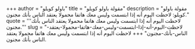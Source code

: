 +++
author = "باولو كويلو"
title = "مقولة باولو كويلو"
description = "مقولة باولو كويلو: لاحظت اليوم أنه إذا ابتسمت وليس معك هاتفا محمولا يعتقد الناس بأنك مجنون."
quote = '''لاحظت اليوم أنه إذا ابتسمت وليس معك هاتفا محمولا يعتقد الناس بأنك مجنون.''' 
slug = "لاحظت-اليوم-أنه-إذا-ابتسمت-وليس-معك-هاتفا-محمولا-يعتقد-الناس-بأنك-مجنون"
+++
لاحظت اليوم أنه إذا ابتسمت وليس معك هاتفا محمولا يعتقد الناس بأنك مجنون.
